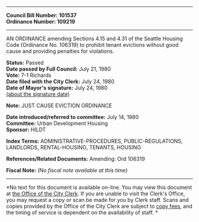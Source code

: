 * * * * *  
  
**Council Bill Number: [](#h0)[](#h2)101537**   
**Ordinance Number: 109219**  
  
* * * * *  
  
AN ORDINANCE amending Sections 4.15 and 4.31 of the Seattle Housing Code (Ordinance No. 106319) to prohibit tenant evictions without good cause and providing penalties for violations.  
  
**Status:** Passed   
**Date passed by Full Council:** July 21, 1980   
**Vote:** 7-1 Richards   
**Date filed with the City Clerk:** July 24, 1980   
**Date of Mayor's signature:** July 24, 1980   
[(about the signature date)](/~public/approvaldate.htm)   
  
**Note:** JUST CAUSE EVICTION ORDINANCE  
  
  
**Date introduced/referred to committee:** July 14, 1980   
**Committee:** Urban Development Housing   
**Sponsor:** HILDT   
  
**Index Terms:** ADMINISTRATIVE-PROCEDURES, PUBLIC-REGULATIONS, LANDLORDS, RENTAL-HOUSING, TENANTS, HOUSING  
  
**References/Related Documents:** Amending: Ord 106319  
  
**Fiscal Note:** *(No fiscal note available at this time)*  
  
* * * * *  
  
*No text for this document is available on-line. You may view this document at [the Office of the City Clerk](http://www.seattle.gov/leg/clerk/contactUs.htm). If you are unable to visit the Clerk's Office, you may request a copy or scan be made for you by Clerk staff. Scans and copies provided by the Office of the City Clerk are subject to [copy fees](http://clerk.seattle.gov/~public/clerkfees.htm), and the timing of service is dependent on the availability of staff. *  
  
  
